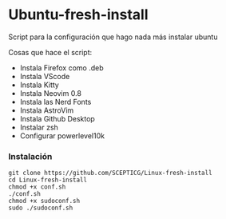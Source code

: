 # Ubuntu-fresh-install
Script para la configuración que hago nada más instalar ubuntu

Cosas que hace el script:
- Instala Firefox como .deb
- Instala VScode
- Instala Kitty
- Instala Neovim 0.8
- Instala las Nerd Fonts
- Instala AstroVim
- Instala Github Desktop
- Instalar zsh
- Configurar powerlevel10k

### Instalación
```
git clone https://github.com/SCEPTICG/Linux-fresh-install
cd Linux-fresh-install
chmod +x conf.sh
./conf.sh
chmod +x sudoconf.sh
sudo ./sudoconf.sh
```

